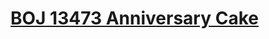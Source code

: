 # [BOJ 13473 Anniversary Cake](https://www.acmicpc.net/problem/13473)
<!--tags: constructive, geom, math-->
